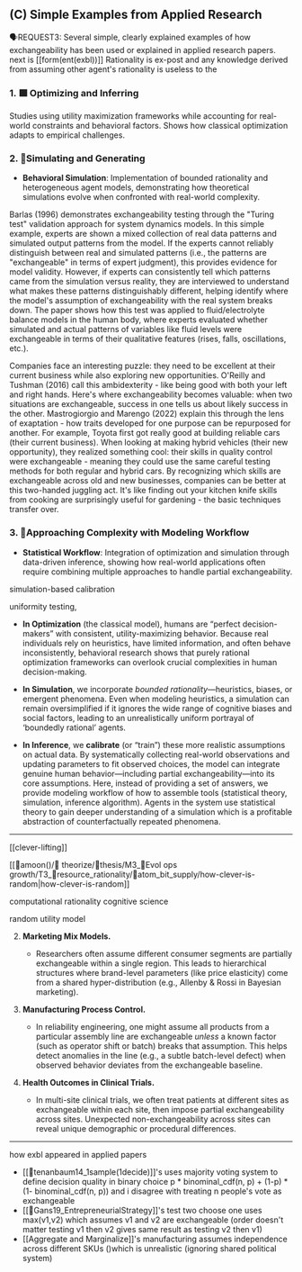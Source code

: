 ## (C) Simple Examples from Applied Research

🗣️REQUEST3: Several simple, clearly explained examples of how exchangeability has been used or explained in applied research papers. 
next is [[form(ent(exbl))]]
Rationality is ex-post and any knowledge derived from assuming other agent's rationality is useless to the


### 1. 🟩 Optimizing and Inferring 

Studies using utility maximization frameworks while accounting for real-world constraints and behavioral factors. Shows how classical optimization adapts to empirical challenges.

### 2. 🔵Simulating and Generating 
- **Behavioral Simulation**: Implementation of bounded rationality and heterogeneous agent models, demonstrating how theoretical simulations evolve when confronted with real-world complexity.

Barlas (1996) demonstrates exchangeability testing through the "Turing test" validation approach for system dynamics models. In this simple example, experts are shown a mixed collection of real data patterns and simulated output patterns from the model. If the experts cannot reliably distinguish between real and simulated patterns (i.e., the patterns are "exchangeable" in terms of expert judgment), this provides evidence for model validity. However, if experts can consistently tell which patterns came from the simulation versus reality, they are interviewed to understand what makes these patterns distinguishably different, helping identify where the model's assumption of exchangeability with the real system breaks down. The paper shows how this test was applied to fluid/electrolyte balance models in the human body, where experts evaluated whether simulated and actual patterns of variables like fluid levels were exchangeable in terms of their qualitative features (rises, falls, oscillations, etc.).

Companies face an interesting puzzle: they need to be excellent at their current business while also exploring new opportunities. O'Reilly and Tushman (2016) call this ambidexterity - like being good with both your left and right hands. Here's where exchangeability becomes valuable: when two situations are exchangeable, success in one tells us about likely success in the other. Mastrogiorgio and Marengo (2022) explain this through the lens of exaptation - how traits developed for one purpose can be repurposed for another. For example, Toyota first got really good at building reliable cars (their current business). When looking at making hybrid vehicles (their new opportunity), they realized something cool: their skills in quality control were exchangeable - meaning they could use the same careful testing methods for both regular and hybrid cars. By recognizing which skills are exchangeable across old and new businesses, companies can be better at this two-handed juggling act. It's like finding out your kitchen knife skills from cooking are surprisingly useful for gardening - the basic techniques transfer over. 

### 3. 🔴Approaching Complexity with Modeling Workflow 
- **Statistical Workflow**: Integration of optimization and simulation through data-driven inference, showing how real-world applications often require combining multiple approaches to handle partial exchangeability.

simulation-based calibration

uniformity testing,


- **In Optimization** (the classical model), humans are “perfect decision-makers” with consistent, utility-maximizing behavior. Because real individuals rely on heuristics, have limited information, and often behave inconsistently, behavioral research shows that purely rational optimization frameworks can overlook crucial complexities in human decision-making.

- **In Simulation**, we incorporate _bounded rationality_—heuristics, biases, or emergent phenomena. Even when modeling heuristics, a simulation can remain oversimplified if it ignores the wide range of cognitive biases and social factors, leading to an unrealistically uniform portrayal of ‘boundedly rational’ agents.

- **In Inference**, we **calibrate** (or “train”) these more realistic assumptions on actual data. By systematically collecting real-world observations and updating parameters to fit observed choices, the model can integrate genuine human behavior—including partial exchangeability—into its core assumptions. Here, instead of providing a set of answers, we provide modeling workflow of how to assemble tools (statistical theory, simulation, inference algorithm). Agents in the system use statistical theory to gain deeper understanding of a simulation which is a profitable abstraction of counterfactually repeated phenomena.


----

[[clever-lifting]]

[[🌙amoon()/💭 theorize/🌙thesis/M3_🥚Evol ops growth/T3_🔷resource_rationality/🧶atom_bit_supply/how-clever-is-random|how-clever-is-random]]

computational rationality cognitive science

random utility model

2. **Marketing Mix Models.**
    
    - Researchers often assume different consumer segments are partially exchangeable within a single region. This leads to hierarchical structures where brand-level parameters (like price elasticity) come from a shared hyper-distribution (e.g., Allenby & Rossi in Bayesian marketing).

3. **Manufacturing Process Control.**
    
    - In reliability engineering, one might assume all products from a particular assembly line are exchangeable _unless_ a known factor (such as operator shift or batch) breaks that assumption. This helps detect anomalies in the line (e.g., a subtle batch-level defect) when observed behavior deviates from the exchangeable baseline.
      
4. **Health Outcomes in Clinical Trials.**
    
    - In multi-site clinical trials, we often treat patients at different sites as exchangeable within each site, then impose partial exchangeability across sites. Unexpected non-exchangeability across sites can reveal unique demographic or procedural differences.

---

how exbl appeared in applied papers
- [[📜tenanbaum14_1sample(1decide)]]'s uses majority voting system to define decision quality in binary choice p * binominal_cdf(n, p) + (1-p) * (1- binominal_cdf(n, p)) and i disagree with treating n people's vote as exchangeable
- [[📜Gans19_EntrepreneurialStrategy]]'s test two choose one uses max(v1,v2) which assumes v1 and v2 are exchangeable (order doesn't matter testing v1 then v2 gives same result as testing v2 then v1)
- [[Aggregate and Marginalize]]'s manufacturing assumes independence across different SKUs ()which is unrealistic (ignoring shared political system)
